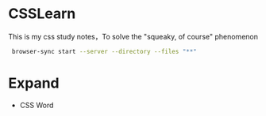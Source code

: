 # CSSLearn

This is my css study notes，To solve the "squeaky, of course" phenomenon


```bash
 browser-sync start --server --directory --files "**"
```


# Expand

- CSS Word
